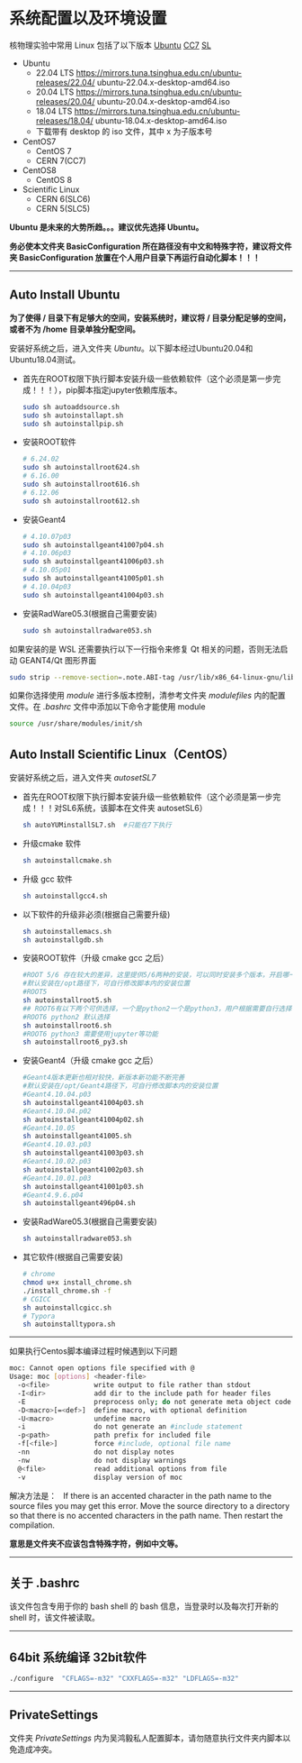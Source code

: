 <!-- README.md --- 
;; 
;; Description: 
;; Author: Hongyi Wu(吴鸿毅)
;; Email: wuhongyi@qq.com 
;; Created: 五 6月  2 11:10:09 2017 (+0800)
;; Last-Updated: 五 11月  3 16:09:28 2023 (+0800)
;;           By: Hongyi Wu(吴鸿毅)
;;     Update #: 47
;; URL: http://wuhongyi.cn -->

# 系统配置以及环境设置

核物理实验中常用 Linux 包括了以下版本 [Ubuntu](https://ubuntu.com/) [CC7](http://linux.web.cern.ch/linux/centos.shtml) [SL](http://www.scientificlinux.org/)

- Ubuntu
	- 22.04 LTS https://mirrors.tuna.tsinghua.edu.cn/ubuntu-releases/22.04/   ubuntu-22.04.x-desktop-amd64.iso
	- 20.04 LTS https://mirrors.tuna.tsinghua.edu.cn/ubuntu-releases/20.04/   ubuntu-20.04.x-desktop-amd64.iso
    - 18.04 LTS https://mirrors.tuna.tsinghua.edu.cn/ubuntu-releases/18.04/   ubuntu-18.04.x-desktop-amd64.iso
	- 下载带有 desktop 的 iso 文件，其中 x 为子版本号
- CentOS7
	- CentOS 7
	- CERN 7(CC7)
- CentOS8
	- CentOS 8	
- Scientific Linux
	- CERN 6(SLC6)
	- CERN 5(SLC5)

**Ubuntu 是未来的大势所趋。。。建议优先选择 Ubuntu。**




**务必使本文件夹 BasicConfiguration 所在路径没有中文和特殊字符，建议将文件夹 BasicConfiguration 放置在个人用户目录下再运行自动化脚本！！！**

----

## Auto Install Ubuntu

**为了使得 / 目录下有足够大的空间，安装系统时，建议将 / 目录分配足够的空间，或者不为 /home 目录单独分配空间。**

安装好系统之后，进入文件夹 *Ubuntu*。以下脚本经过Ubuntu20.04和Ubuntu18.04测试。

- 首先在ROOT权限下执行脚本安装升级一些依赖软件（这个必须是第一步完成！！！），pip脚本指定jupyter依赖库版本。
  ```bash
  sudo sh autoaddsource.sh
  sudo sh autoinstallapt.sh
  sudo sh autoinstallpip.sh
  ```
  
- 安装ROOT软件
  ```bash
  # 6.24.02
  sudo sh autoinstallroot624.sh
  # 6.16.00
  sudo sh autoinstallroot616.sh
  # 6.12.06
  sudo sh autoinstallroot612.sh
  ```
- 安装Geant4
  ```bash
  # 4.10.07p03
  sudo sh autoinstallgeant41007p04.sh
  # 4.10.06p03
  sudo sh autoinstallgeant41006p03.sh
  # 4.10.05p01
  sudo sh autoinstallgeant41005p01.sh
  # 4.10.04p03
  sudo sh autoinstallgeant41004p03.sh
  ```
- 安装RadWare05.3(根据自己需要安装)
  ```bash
  sudo sh autoinstallradware053.sh
  ```


如果安装的是 WSL 还需要执行以下一行指令来修复 Qt 相关的问题，否则无法启动 GEANT4/Qt 图形界面

```bash
sudo strip --remove-section=.note.ABI-tag /usr/lib/x86_64-linux-gnu/libQt5Core.so.5
```


如果你选择使用 *module* 进行多版本控制，清参考文件夹 *modulefiles* 内的配置文件。在 *.bashrc* 文件中添加以下命令才能使用 module
```bash
source /usr/share/modules/init/sh
```

## Auto Install Scientific Linux（CentOS）

安装好系统之后，进入文件夹 *autosetSL7* 

- 首先在ROOT权限下执行脚本安装升级一些依赖软件（这个必须是第一步完成！！！对SL6系统，该脚本在文件夹 autosetSL6）
  ```bash
  sh autoYUMinstallSL7.sh  #只能在7下执行
  ```

- 升级cmake 软件
  ```bash
  sh autoinstallcmake.sh
  ```
- 升级 gcc 软件
  ```bash
  sh autoinstallgcc4.sh
  ```
- 以下软件的升级非必须(根据自己需要升级)
  ```bash
  sh autoinstallemacs.sh
  sh autoinstallgdb.sh
  ```
- 安装ROOT软件（升级 cmake gcc 之后）
  ```bash
  #ROOT 5/6 存在较大的差异，这里提供5/6两种的安装，可以同时安装多个版本，开启哪一个就在 .bashrc 中 source 添加该版本的环境变量
  #默认安装在/opt路径下，可自行修改脚本内的安装位置
  #ROOT5
  sh autoinstallroot5.sh
  ## ROOT6有以下两个可供选择，一个是python2一个是python3，用户根据需要自行选择一个安装即可
  #ROOT6 python2 默认选择
  sh autoinstallroot6.sh
  #ROOT6 python3 需要使用jupyter等功能
  sh autoinstallroot6_py3.sh
  ```
- 安装Geant4（升级 cmake gcc 之后）
  ```bash
  #Geant4版本更新也相对较快，新版本新功能不断完善
  #默认安装在/opt/Geant4路径下，可自行修改脚本内的安装位置
  #Geant4.10.04.p03
  sh autoinstallgeant41004p03.sh
  #Geant4.10.04.p02
  sh autoinstallgeant41004p02.sh
  #Geant4.10.05
  sh autoinstallgeant41005.sh
  #Geant4.10.03.p03
  sh autoinstallgeant41003p03.sh
  #Geant4.10.02.p03
  sh autoinstallgeant41002p03.sh
  #Geant4.10.01.p03
  sh autoinstallgeant41001p03.sh
  #Geant4.9.6.p04
  sh autoinstallgeant496p04.sh  
  ```
- 安装RadWare05.3(根据自己需要安装)
  ```bash
  sh autoinstallradware053.sh
  ```

- 其它软件(根据自己需要安装)
  ```bash
  # chrome
  chmod u+x install_chrome.sh
  ./install_chrome.sh -f
  # CGICC
  sh autoinstallcgicc.sh
  # Typora
  sh autoinstalltypora.sh
  ```

----


如果执行Centos脚本编译过程时候遇到以下问题

```bash
moc: Cannot open options file specified with @
Usage: moc [options] <header-file>
  -o<file>           write output to file rather than stdout
  -I<dir>            add dir to the include path for header files
  -E                 preprocess only; do not generate meta object code
  -D<macro>[=<def>]  define macro, with optional definition
  -U<macro>          undefine macro
  -i                 do not generate an #include statement
  -p<path>           path prefix for included file
  -f[<file>]         force #include, optional file name
  -nn                do not display notes
  -nw                do not display warnings
  @<file>            read additional options from file
  -v                 display version of moc
```

解决方法是：  
If there is an accented character in the path name to the source files you may get this error. Move the source directory to a directory so that there is no accented characters in the path name. Then restart the compilation.

**意思是文件夹不应该包含特殊字符，例如中文等。**


----

## 关于 .bashrc

该文件包含专用于你的 bash shell 的 bash 信息，当登录时以及每次打开新的 shell 时，该文件被读取。

----

## 64bit 系统编译 32bit软件

```bash
./configure  "CFLAGS=-m32" "CXXFLAGS=-m32" "LDFLAGS=-m32" 
```

----

## PrivateSettings

文件夹 *PrivateSettings* 内为吴鸿毅私人配置脚本，请勿随意执行文件夹内脚本以免造成冲突。


<!-- README.md ends here -->
